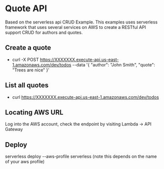 # Quote API

Based on the serverless api CRUD Example.  This examples uses serverless framework that uses several services on AWS to create a RESTful API support CRUD for authors and quotes.


## Create a quote
  - curl -X POST https://XXXXXXX.execute-api.us-east-1.amazonaws.com/dev/todos --data '{ "author": "John Smith", "quote": "Trees are nice" }'
  
  
## List all quotes
  - curl https://XXXXXXX.execute-api.us-east-1.amazonaws.com/dev/todos
  
## Locating AWS URL
Log into the AWS account, check the endpoint by visiting Lambda -> API Gateway
  
## Deploy
serverless deploy --aws-profile serverless (note this depends on the name of your aws profile)
